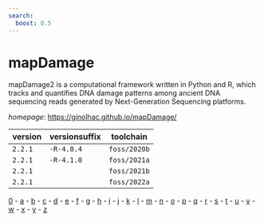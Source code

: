 ```yaml
---
search:
  boost: 0.5
---
```

# mapDamage

mapDamage2 is a computational framework written in Python and     R, which tracks and quantifies DNA damage patterns among ancient DNA     sequencing reads generated by Next-Generation Sequencing platforms.

*homepage*: <https://ginolhac.github.io/mapDamage/>

version | versionsuffix | toolchain
--------|---------------|----------
``2.2.1`` | ``-R-4.0.4`` | ``foss/2020b``
``2.2.1`` | ``-R-4.1.0`` | ``foss/2021a``
``2.2.1`` |  | ``foss/2021b``
``2.2.1`` |  | ``foss/2022a``

[0](../0/index.md) - [a](../a/index.md) - [b](../b/index.md) - [c](../c/index.md) - [d](../d/index.md) - [e](../e/index.md) - [f](../f/index.md) - [g](../g/index.md) - [h](../h/index.md) - [i](../i/index.md) - [j](../j/index.md) - [k](../k/index.md) - [l](../l/index.md) - [m](../m/index.md) - [n](../n/index.md) - [o](../o/index.md) - [p](../p/index.md) - [q](../q/index.md) - [r](../r/index.md) - [s](../s/index.md) - [t](../t/index.md) - [u](../u/index.md) - [v](../v/index.md) - [w](../w/index.md) - [x](../x/index.md) - [y](../y/index.md) - [z](../z/index.md)

